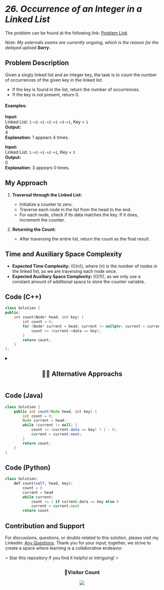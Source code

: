 # _26. Occurrence of an Integer in a Linked List_

The problem can be found at the following link: [Problem Link](https://www.geeksforgeeks.org/problems/occurence-of-an-integer-in-a-linked-list/1)

_Note: My externals exams are currently ongoing, which is the reason for the delayed upload **Sorry** ._

## Problem Description

Given a singly linked list and an integer key, the task is to count the number of occurrences of the given key in the linked list.

- If the key is found in the list, return the number of occurrences.
- If the key is not present, return 0.

#### Examples:

**Input:**  
Linked List: `1->2->1->2->1->3->1`, Key = `1`  
**Output:**  
4  
**Explanation:** 1 appears 4 times.

**Input:**  
Linked List: `1->2->1->2->1`, Key = `3`  
**Output:**  
0  
**Explanation:** 3 appears 0 times.

## My Approach

1. **Traversal through the Linked List:**

   - Initialize a counter to zero.
   - Traverse each node in the list from the head to the end.
   - For each node, check if its data matches the key. If it does, increment the counter.

2. **Returning the Count:**
   - After traversing the entire list, return the count as the final result.

## Time and Auxiliary Space Complexity

- **Expected Time Complexity:** (O(n)), where (n) is the number of nodes in the linked list, as we are traversing each node once.
- **Expected Auxiliary Space Complexity:** (O(1)), as we only use a constant amount of additional space to store the counter variable.

## Code (C++)

```cpp
class Solution {
public:
    int count(Node* head, int key) {
        int count = 0;
        for (Node* current = head; current != nullptr; current = current->next) {
            count += (current->data == key);
        }
        return count;
    }
};
```

<details>
  <summary><h2 align='center'>👨‍💻 Alternative Approachs </h2></summary>

_1)_

```cpp
class Solution {
public:
    int count(struct Node* head, int key) {
        int count = 0;
        while (head != NULL) {
            count += (head->data == key);
            head = head->next;
        }
        return count;
    }
};
```

_2)_

```cpp
class Solution {
  public:
    int count(Node* head, int key) {
        int count = 0;
        while (head) {
            if (head->data == key)
                ++count;
            head = head->next;
        }
        return count;
    }
};
```

_3)_

```cpp
 class Solution {
  public:
    int count(struct Node* head, int key) {
        struct Node* current = head;
        int count = 0;
        while (current != NULL) {
            if (current->data == key)
                count++;
            current = current->next;
        }
        return count;
    }
};
```

</details>

## Code (Java)

```java
class Solution {
    public int count(Node head, int key) {
        int count = 0;
        Node current = head;
        while (current != null) {
            count += (current.data == key) ? 1 : 0;
            current = current.next;
        }
        return count;
    }
}
```

## Code (Python)

```python
class Solution:
    def count(self, head, key):
        count = 0
        current = head
        while current:
            count += 1 if current.data == key else 0
            current = current.next
        return count
```

## Contribution and Support

For discussions, questions, or doubts related to this solution, please visit my LinkedIn: [Any Questions](https://www.linkedin.com/in/patel-hetkumar-sandipbhai-8b110525a/). Thank you for your input; together, we strive to create a space where learning is a collaborative endeavor.

⭐ Star this repository if you find it helpful or intriguing! ⭐

<div align="center">
  <h3><b>📍Visitor Count</b></h3>
</div>

<p align="center">   
  <img src="https://visitor-badge.laobi.icu/badge?page_id=Hunterdii.GeeksforGeeks-POTD" />  
</p>
